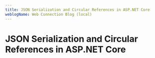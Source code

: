 ```yaml
---
title: JSON Serialization and Circular References in ASP.NET Core
weblogName: Web Connection Blog (local)
---
```

# JSON Serialization and Circular References in ASP.NET Core